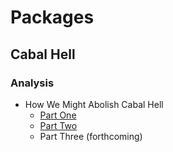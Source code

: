 # Packages
## Cabal Hell
### Analysis
- How We Might Abolish Cabal Hell
  - [Part One](http://www.well-typed.com/blog/2014/09/how-we-might-abolish-cabal-hell-part-1/)
  - [Part Two](http://www.well-typed.com/blog/2014/09/how-we-might-abolish-cabal-hell-part-2/)
  - Part Three (forthcoming)
